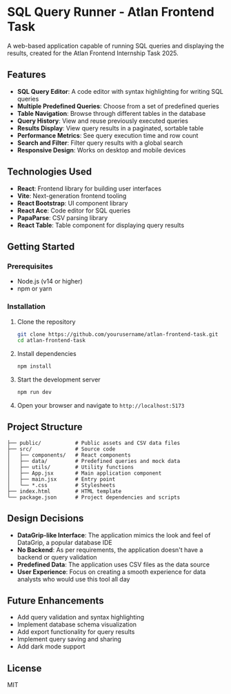 # SQL Query Runner - Atlan Frontend Task

A web-based application capable of running SQL queries and displaying the results, created for the Atlan Frontend Internship Task 2025.

## Features

- **SQL Query Editor**: A code editor with syntax highlighting for writing SQL queries
- **Multiple Predefined Queries**: Choose from a set of predefined queries
- **Table Navigation**: Browse through different tables in the database
- **Query History**: View and reuse previously executed queries
- **Results Display**: View query results in a paginated, sortable table
- **Performance Metrics**: See query execution time and row count
- **Search and Filter**: Filter query results with a global search
- **Responsive Design**: Works on desktop and mobile devices

## Technologies Used

- **React**: Frontend library for building user interfaces
- **Vite**: Next-generation frontend tooling
- **React Bootstrap**: UI component library
- **React Ace**: Code editor for SQL queries
- **PapaParse**: CSV parsing library
- **React Table**: Table component for displaying query results

## Getting Started

### Prerequisites

- Node.js (v14 or higher)
- npm or yarn

### Installation

1. Clone the repository
   ```bash
   git clone https://github.com/yourusername/atlan-frontend-task.git
   cd atlan-frontend-task
   ```

2. Install dependencies
   ```bash
   npm install
   ```

3. Start the development server
   ```bash
   npm run dev
   ```

4. Open your browser and navigate to `http://localhost:5173`

## Project Structure

```
├── public/           # Public assets and CSV data files
├── src/              # Source code
│   ├── components/   # React components
│   ├── data/         # Predefined queries and mock data
│   ├── utils/        # Utility functions
│   ├── App.jsx       # Main application component
│   ├── main.jsx      # Entry point
│   └── *.css         # Stylesheets
├── index.html        # HTML template
└── package.json      # Project dependencies and scripts
```

## Design Decisions

- **DataGrip-like Interface**: The application mimics the look and feel of DataGrip, a popular database IDE
- **No Backend**: As per requirements, the application doesn't have a backend or query validation
- **Predefined Data**: The application uses CSV files as the data source
- **User Experience**: Focus on creating a smooth experience for data analysts who would use this tool all day

## Future Enhancements

- Add query validation and syntax highlighting
- Implement database schema visualization
- Add export functionality for query results
- Implement query saving and sharing
- Add dark mode support

## License

MIT

